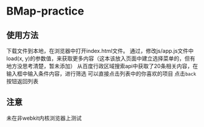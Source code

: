 # BMap-practice

## 使用方法
下载文件到本地，在浏览器中打开index.html文件。
通过，修改js/app.js文件中load(x, y)的参数值，来获取更多内容（这本该放入页面中建立选择菜单的，但有地方没思考清楚，暂未添加）
从百度行政区域搜索api中获取了20条相关内容，在输入框中输入条件内容，进行筛选
可以直接点击列表中的你喜欢的项目
点击`back`按钮返回列表


## 注意
未在非webkit内核浏览器上测试
